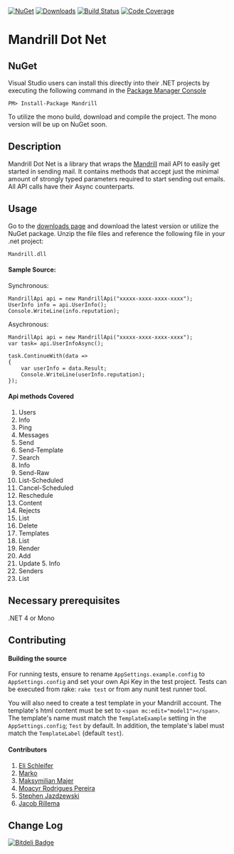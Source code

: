 [![NuGet](http://img.shields.io/nuget/v/Mandrill.svg?style=flat-square)](https://www.nuget.org/packages/Mandrill/)
[![Downloads](http://img.shields.io/nuget/dt/Mandrill.svg?style=flat-square)](https://www.nuget.org/packages/Mandrill/)
[![Build Status](http://img.shields.io/teamcity/codebetter/bt1136.svg?style=flat-square)](http://teamcity.codebetter.com/project.html?projectId=project415&guest=1)
[![Code Coverage](http://img.shields.io/teamcity/coverage/bt1136.svg?style=flat-square)](http://teamcity.codebetter.com/project.html?projectId=project415&guest=1)

# Mandrill Dot Net 

## NuGet

Visual Studio users can install this directly into their .NET projects by executing the following command in the [Package Manager Console](http://docs.nuget.org/docs/start-here/using-the-package-manager-console)

    PM> Install-Package Mandrill

To utilize the mono build, download and compile the project. The mono version will be up on NuGet soon.

## Description

Mandrill Dot Net is a library that wraps the [Mandrill](http://mandrill.com/) mail API to easily get started in sending mail. It contains methods that
accept just the minimal amount of strongly typed parameters required to start sending out emails. All API calls have their Async counterparts.

## Usage

Go to the [downloads page](https://github.com/shawnmclean/Mandrill-dotnet/downloads) and download the latest version or utilize the NuGet package.
Unzip the file files and reference the following file in your .net project:

	Mandrill.dll

#### Sample Source:

Synchronous:

    MandrillApi api = new MandrillApi("xxxxx-xxxx-xxxx-xxxx");
    UserInfo info = api.UserInfo();
    Console.WriteLine(info.reputation);

Asychronous:

    MandrillApi api = new MandrillApi("xxxxx-xxxx-xxxx-xxxx");
    var task= api.UserInfoAsync();

    task.ContinueWith(data =>
    {
        var userInfo = data.Result;
        Console.WriteLine(userInfo.reputation);
    });

#### Api methods Covered

 1. Users
   1. Info
   2. Ping
 2. Messages
   1. Send
   2. Send-Template
   3. Search
   4. Info
   5. Send-Raw
   6. List-Scheduled
   7. Cancel-Scheduled
   8. Reschedule
   9. Content
 3. Rejects
   1. List
   2. Delete
 4. Templates
   1. List
   2. Render
   3. Add
   4. Update
	 5. Info
 5. Senders
   1. List
	
## Necessary prerequisites

.NET 4 or Mono

## Contributing

#### Building the source

For running tests, ensure to rename `AppSettings.example.config` to `AppSettings.config` and 
set your own Api Key in the test project. Tests can be executed from rake: `rake test` or from any nunit test runner
tool.

You will also need to create a test template in your Mandrill account. The template's html content must be set to ```<span mc:edit="model1"></span>```.
The template's name must match the `TemplateExample` setting in the `AppSettings.config`; `Test` by default. In addition, the template's label must
match the `TemplateLabel` (default `test`).

#### Contributors

  1. [Eli Schleifer](https://github.com/EliSchleifer)
  2. [Marko](https://github.com/markokristian)
  3. [Maksymilian Majer](https://github.com/maksymilian-majer)
  4. [Moacyr Rodrigues Pereira](https://github.com/moacyr)
  5. [Stephen Jazdzewski](https://github.com/jazd)
  6. [Jacob Rillema](https://github.com/rillemjg)

## Change Log



[![Bitdeli Badge](https://d2weczhvl823v0.cloudfront.net/shawnmclean/mandrill-dotnet/trend.png)](https://bitdeli.com/free "Bitdeli Badge")

